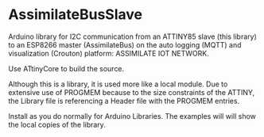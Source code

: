 # AssimilateBusSlave

Arduino library for I2C communication from an ATTINY85 slave (this library) to an ESP8266 master (AssimilateBus) on the auto logging (MQTT) and visualization (Crouton) platform: ASSIMILATE IOT NETWORK.

Use ATtinyCore to build the source.

Although this is a library, it is used more like a local module. Due to extensive use of PROGMEM because to the size constraints of the ATTINY, the Library file is referencing a Header file with the PROGMEM entries.

Install as you do normally for Arduino Libraries. The examples will will show the local copies of the library.
